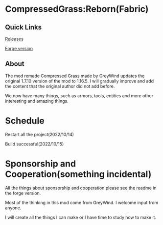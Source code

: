 # CompressedGrass:Reborn(Fabric)

## Quick Links

[Releases](https://github.com/Adenx0/CompressedGrassReborn-Fabric/releases)

[Forge version](https://github.com/Adenx0/Compressed_Grass_Reborn)

## About

The mod remade Compressed Grass made by GreyWind updates the original 1.7.10 version of the mod to 1.16.5. I will gradually improve and add the content that the original author did not add before.

We now have many things, such as armors, tools, entities and more other interesting and amazing things.

# Schedule

Restart all the project(2022/10/14)

Build successful(2022/10/15)

# Sponsorship and Cooperation(something incidental)

All the things about sponsorship and cooperation please see the readme in the forge version.

Most of the thinking in this mod come from GreyWind. I welcome input from anyone.

I will create all the things I can make or I have time to study how to make it.
